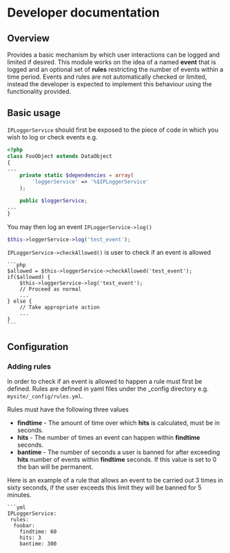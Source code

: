 # Developer documentation
## Overview
Provides a basic mechanism by which user interactions can be logged and limited if desired. This module works on the idea of a named **event** that is logged and an optional set of **rules** restricting the number of events within a time period.
Events and rules are not automatically checked or limited, instead the developer is expected to implement this behaviour using the functionality provided.

## Basic usage
`IPLoggerService` should first be exposed to the piece of code in which you wish to log or check events e.g.
    
```php
<?php
class FooObject extends DataObject
{
...
    private static $dependencies = array(
		'loggerService' => '%$IPLoggerService'
    );

    public $loggerService;
...
}
```
    
You may then log an event `IPLoggerService->log()`
    
```php
$this->loggerService->log('test_event');
```
    
`IPLoggerService->checkAllowed()` is user to check if an event is allowed

    ```php
    $allowed = $this->loggerService->checkAllowed('test_event');
    if($allowed) {
        $this->loggerService->log('test_event');
        // Proceed as normal
        ...
    } else {
        // Take appropriate action
        ...
    }
	```

## Configuration

### Adding rules
In order to check if an event is allowed to happen a rule must first be defined. Rules are defined in yaml files under the _config directory e.g. `mysite/_config/rules.yml`.

Rules must have the following three values
 * **findtime** - The amount of time over which **hits** is calculated, must be in seconds.
 * **hits** - The number of times an event can happen within **findtime** seconds.
 * **bantime** - The number of seconds a user is banned for after exceeding **hits** number of events within **findtime** seconds. If this value is set to 0 the ban will be permanent.

Here is an example of a rule that allows an event to be carried out 3 times in sixty seconds, if the user exceeds this limit they will be banned for 5 minutes.

	```yml
    IPLoggerService:
     rules:
      foobar:
        findtime: 60
        hits: 3
        bantime: 300

